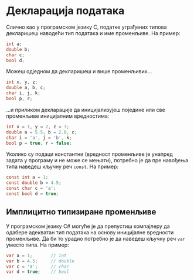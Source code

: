 # Декларација података

Слично као у програмском језику C, податке уграђених типова декларишеш наводећи
тип података и име променљиве. На пример:

```cs
int a;
double b;
char c;
bool d;
```

Можеш одједном да декларишеш и више променљивих...

```cs
int x, y, z;
double a, b, c;
char i, j, k;
bool p, r;
```

...и приликом декларације да иницијализујеш поједине или све променљиве
иницијалним вредностима:

```cs
int x = 1, y = 2, z = 3;
double a = 5.5, b = 2.0, c;
char i = 'a', j = 'b', k;
bool p = true, r = false;
```

Уколико су подаци константни (вредност променљиве је унапред задата у програму
и не може се мењати), потребно је да пре навођења типа наведеш кључну реч
`const`. На пример:

```cs
const int a = 1;
const double b = 4.5;
const char c = 'a';
const bool d = true;
```

## Имплицитно типизиране променљиве

У програмском језику C# могуће је да препустиш компајлеру да одабере адекватан
тип података на основу иницијалне вредности променљиве. Да би то урадио
потребно је да наведеш кључну реч `var` уместо типа. На пример:

```cs
var a = 1;       // int
var b = 4.5;     // double
var c = 'a';     // char
var d = true;    // bool
```

